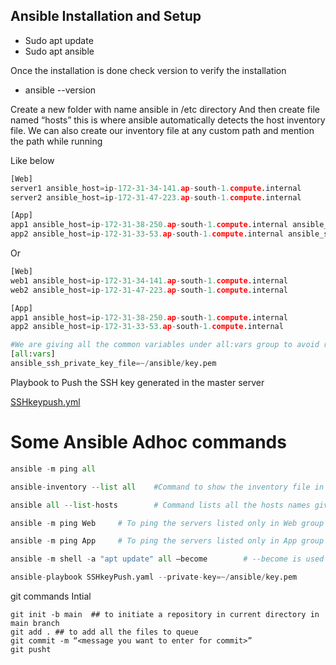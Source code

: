 ## Ansible Installation and Setup <br />
- Sudo apt update <br />
- Sudo apt ansible <br />

Once the installation is done check version to verify the installation <br />
- ansible --version <br />

Create a new folder with name ansible in /etc directory
And then create file named “hosts” this is where ansible automatically detects the host inventory file. We can also create our inventory file at any custom path and mention the path while running 

Like below
```python
[Web]
server1 ansible_host=ip-172-31-34-141.ap-south-1.compute.internal
server2 ansible_host=ip-172-31-47-223.ap-south-1.compute.internal

[App]
app1 ansible_host=ip-172-31-38-250.ap-south-1.compute.internal ansible_ssh_private_key_file=~/ansible/key.pem #given private key path in the inventory itself
app2 ansible_host=ip-172-31-33-53.ap-south-1.compute.internal ansible_ssh_private_key_file=~/ansible/key.pem #given private key path in the inventory itself
```
Or
```python
[Web]
web1 ansible_host=ip-172-31-34-141.ap-south-1.compute.internal
web2 ansible_host=ip-172-31-47-223.ap-south-1.compute.internal

[App]
app1 ansible_host=ip-172-31-38-250.ap-south-1.compute.internal
app2 ansible_host=ip-172-31-33-53.ap-south-1.compute.internal

#We are giving all the common variables under all:vars group to avoid rework all the time
[all:vars]
ansible_ssh_private_key_file=~/ansible/key.pem
```

Playbook to Push the SSH key generated in the master server

[SSHkeypush.yml](playbooks/SSHkeypush.yml)


# Some Ansible Adhoc commands

```python
ansible -m ping all
```

```python
ansible-inventory --list all    #Command to show the inventory file in json format with metadata on how ansible is reading your host file
```

```python
ansible all --list-hosts        # Command lists all the hosts names given in inventory irrespective of their group
```

```python
ansible -m ping Web     # To ping the servers listed only in Web group
```

```python
ansible -m ping App     # To ping the servers listed only in App group
```

```python
ansible -m shell -a "apt update" all –become   		# --become is used to run the command as sudo user and module shell to run shell commands
```
```python
ansible-playbook SSHkeyPush.yaml --private-key=~/ansible/key.pem    	#This command can be used to run a playbook using private key authorization>
```

git commands
Intial
```git
git init -b main  ## to initiate a repository in current directory in main branch
git add . ## to add all the files to queue
git commit -m “<message you want to enter for commit>”
git pusht
```